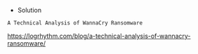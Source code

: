 - Solution
````
A Technical Analysis of WannaCry Ransomware
````
https://logrhythm.com/blog/a-technical-analysis-of-wannacry-ransomware/
